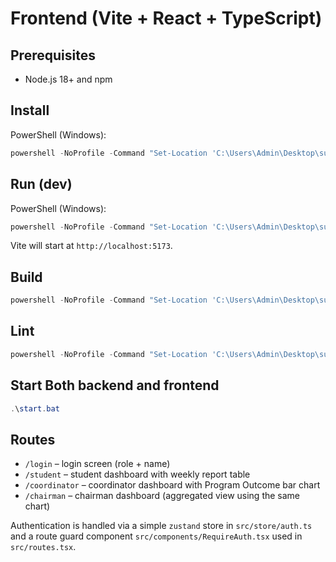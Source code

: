 # Frontend (Vite + React + TypeScript)

## Prerequisites

- Node.js 18+ and npm

## Install

PowerShell (Windows):

```powershell
powershell -NoProfile -Command "Set-Location 'C:\Users\Admin\Desktop\summarize application\frontend'; npm ci --no-fund --no-audit --progress=false"
```

## Run (dev)

PowerShell (Windows):

```powershell
powershell -NoProfile -Command "Set-Location 'C:\Users\Admin\Desktop\summarize application\frontend'; npm run dev"
```

Vite will start at `http://localhost:5173`.

## Build

```powershell
powershell -NoProfile -Command "Set-Location 'C:\Users\Admin\Desktop\summarize application\frontend'; npm run build"
```

## Lint

```powershell
powershell -NoProfile -Command "Set-Location 'C:\Users\Admin\Desktop\summarize application\frontend'; npm run lint"
```
## Start Both backend and frontend

```powershell
.\start.bat
```


## Routes

- `/login` – login screen (role + name)
- `/student` – student dashboard with weekly report table
- `/coordinator` – coordinator dashboard with Program Outcome bar chart
- `/chairman` – chairman dashboard (aggregated view using the same chart)

Authentication is handled via a simple `zustand` store in `src/store/auth.ts` and a route guard component `src/components/RequireAuth.tsx` used in `src/routes.tsx`.
